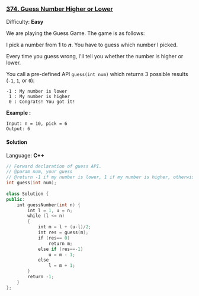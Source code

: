 ### [374\. Guess Number Higher or Lower](https://leetcode.com/problems/guess-number-higher-or-lower/)

Difficulty: **Easy**


We are playing the Guess Game. The game is as follows:

I pick a number from **1** to **_n_**. You have to guess which number I picked.

Every time you guess wrong, I'll tell you whether the number is higher or lower.

You call a pre-defined API `guess(int num)` which returns 3 possible results (`-1`, `1`, or `0`):

```
-1 : My number is lower
 1 : My number is higher
 0 : Congrats! You got it!
```

**Example :**


```
Input: n = 10, pick = 6
Output: 6
```


#### Solution

Language: **C++**

```c++
// Forward declaration of guess API.
// @param num, your guess
// @return -1 if my number is lower, 1 if my number is higher, otherwise return 0
int guess(int num);
​
class Solution {
public:
    int guessNumber(int n) {
        int l = 1, u = n;
        while (l <= n)
        {
            int m = l + (u-l)/2;
            int res = guess(m);
            if (res== 0)
                return m;
            else if (res==-1)
                u = m - 1;
            else
                l = m + 1;
        }
        return -1;
    }
};
```
